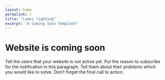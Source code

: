```yaml
---
layout: home
permalink: /
title: "Lumos lighting"
excerpt: "A Coming Soon Template"
---
```

# Website is coming soon
Tell the users that your website is not active yet. Put the reason to subscribe for the notification in this paragraph. Tell them about their problems which you would like to solve. Don’t forget the final call to action.
